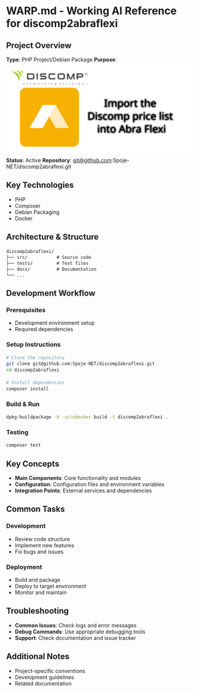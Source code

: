# WARP.md - Working AI Reference for discomp2abraflexi

## Project Overview
**Type**: PHP Project/Debian Package
**Purpose**: ![discomp2abraflexi](social-preview.svg?raw=true)
**Status**: Active
**Repository**: git@github.com:Spoje-NET/discomp2abraflexi.git

## Key Technologies
- PHP
- Composer
- Debian Packaging
- Docker

## Architecture & Structure
```
discomp2abraflexi/
├── src/           # Source code
├── tests/         # Test files
├── docs/          # Documentation
└── ...
```

## Development Workflow

### Prerequisites
- Development environment setup
- Required dependencies

### Setup Instructions
```bash
# Clone the repository
git clone git@github.com:Spoje-NET/discomp2abraflexi.git
cd discomp2abraflexi

# Install dependencies
composer install
```

### Build & Run
```bash
dpkg-buildpackage -b -uc\ndocker build -t discomp2abraflexi .
```

### Testing
```bash
composer test
```

## Key Concepts
- **Main Components**: Core functionality and modules
- **Configuration**: Configuration files and environment variables
- **Integration Points**: External services and dependencies

## Common Tasks

### Development
- Review code structure
- Implement new features
- Fix bugs and issues

### Deployment
- Build and package
- Deploy to target environment
- Monitor and maintain

## Troubleshooting
- **Common Issues**: Check logs and error messages
- **Debug Commands**: Use appropriate debugging tools
- **Support**: Check documentation and issue tracker

## Additional Notes
- Project-specific conventions
- Development guidelines
- Related documentation
